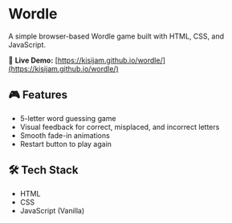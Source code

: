 # Wordle

A simple browser-based Wordle game built with HTML, CSS, and JavaScript.

🔗 **Live Demo:** [https://kisijam.github.io/wordle/](https://kisijam.github.io/wordle/)

## 🎮 Features

- 5-letter word guessing game
- Visual feedback for correct, misplaced, and incorrect letters
- Smooth fade-in animations
- Restart button to play again

## 🛠️ Tech Stack

- HTML
- CSS
- JavaScript (Vanilla)

